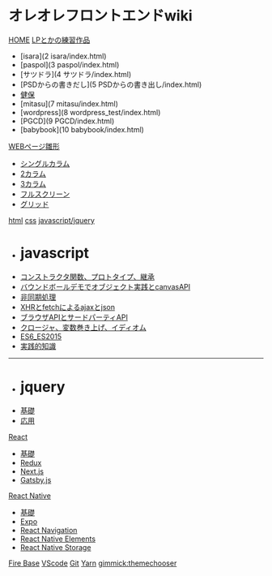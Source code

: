# オレオレフロントエンドwiki
[HOME](index.md)
[LPとかの練習作品]()

  - [isara](2 isara/index.html)
  - [paspol](3 paspol/index.html)
  - [サツドラ](4 サツドラ/index.html)
  - [PSDからの書きだし](5 PSDからの書き出し/index.html)
  - [健保](6/index.html)
  - [mitasu](7 mitasu/index.html)
  - [wordpress](8 wordpress_test/index.html)
  - [PGCD](9 PGCD/index.html)
  - [babybook](10 babybook/index.html)

[WEBページ雛形]()

  - [シングルカラム](library/single_column/index.html)
  - [2カラム](library/two_column/index.html)
  - [3カラム](library/three_column/index.html)
  - [フルスクリーン](library/full_screen/index.html)
  - [グリッド](library/grid/index.html)

[html](html/index.md)
[css](cssサンプル/cssサンプル.html)
[javascript/jquery]()

  - # javascript
  - [コンストラクタ関数、プロトタイプ、継承](javascript_jquery/コンストラクタ関数、プロトタイプ、継承.html)
  - [バウンドボールデモでオブジェクト実践とcanvasAPI](javascript_jquery/バウンドボールデモでオブジェクト実践とcanvasAPI.html)
  - [非同期処理](javascript_jquery/非同期処理.html)
  - [XHRとfetchによるajaxとjson](javascript_jquery/XHRとfetchによるajaxとjson.html)
  - [ブラウザAPIとサードパーティAPI](javascript_jquery/ブラウザAPIとサードパーティAPI.html)
  - [クロージャ、変数巻き上げ、イディオム](javascript_jquery/クロージャ、変数巻き上げ、イディオム.html)
  - [ES6_ES2015](javascript_jquery/ES6_ES2015.html)
  - [実践的知識](javascript_jquery/実践的知識.md)
  ---
  - # jquery
  - [基礎](javascript_jquery/jqueryサンプル_基礎編.html)
  - [応用](javascript_jquery/jqueryサンプル_実用的なやつ.html)

[React]()

  - [基礎](react/basic.md)
  - [Redux](react/redux.md)
  - [Next.js]()
  - [Gatsby.js](react/gatsby.md)
  
[React Native]()

  - [基礎](react-native/basic.md)
  - [Expo](react-native/expo.md)
  - [React Navigation](react-native/react-navigation.md)
  - [React Native Elements](react-native/react-native-elements.md)
  - [React Native Storage](react-native/react-native-storage.md)
  
[Fire Base](firebase/firebase.md)
[VScode](vscode/index.md)
[Git](git/index.md)
[Yarn](yarn/index.md)
[gimmick:themechooser](テーマを変える)